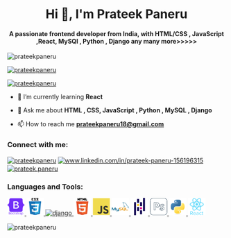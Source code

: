 

<h1 align="center">Hi 👋, I'm Prateek Paneru</h1>
<h4 align="center">A passionate frontend developer from India, with HTML/CSS , JavaScript ,React, MySQl , Python , Django any many more>>>>></h4>

<p align="left"> <img src="https://komarev.com/ghpvc/?username=prateekpaneru&label=Profile%20views&color=0e75b6&style=flat" alt="prateekpaneru" /> </p>

<p align="left"> <a href="https://github.com/ryo-ma/github-profile-trophy"><img src="https://github-profile-trophy.vercel.app/?username=prateekpaneru" alt="prateekpaneru" /></a> </p>

<p align="left"> <a href="https://twitter.com/prateekpaneru" target="blank"><img src="https://img.shields.io/twitter/follow/prateekpaneru?logo=twitter&style=for-the-badge" alt="prateekpaneru" /></a> </p>

- 🌱 I’m currently learning **React**

- 💬 Ask me about **HTML , CSS, JavaScript , Python , MySQL , Django**

- 📫 How to reach me **prateekpaneru18@gmail.com**

<h3 align="left">Connect with me:</h3>
<p align="left">
<a href="https://twitter.com/prateekpaneru" target="blank"><img align="center" src="https://raw.githubusercontent.com/rahuldkjain/github-profile-readme-generator/master/src/images/icons/Social/twitter.svg" alt="prateekpaneru" height="30" width="40" /></a>
<a href="https://linkedin.com/in/www.linkedin.com/in/prateek-paneru-156196315" target="blank"><img align="center" src="https://raw.githubusercontent.com/rahuldkjain/github-profile-readme-generator/master/src/images/icons/Social/linked-in-alt.svg" alt="www.linkedin.com/in/prateek-paneru-156196315" height="30" width="40" /></a>
<a href="https://instagram.com/prateek.paneru" target="blank"><img align="center" src="https://raw.githubusercontent.com/rahuldkjain/github-profile-readme-generator/master/src/images/icons/Social/instagram.svg" alt="prateek.paneru" height="30" width="40" /></a>
</p>

<h3 align="left">Languages and Tools:</h3>
<p align="left"> <a href="https://getbootstrap.com" target="_blank" rel="noreferrer"> <img src="https://raw.githubusercontent.com/devicons/devicon/master/icons/bootstrap/bootstrap-plain-wordmark.svg" alt="bootstrap" width="40" height="40"/> </a> <a href="https://www.w3schools.com/css/" target="_blank" rel="noreferrer"> <img src="https://raw.githubusercontent.com/devicons/devicon/master/icons/css3/css3-original-wordmark.svg" alt="css3" width="40" height="40"/> </a> <a href="https://www.djangoproject.com/" target="_blank" rel="noreferrer"> <img src="https://cdn.worldvectorlogo.com/logos/django.svg" alt="django" width="40" height="40"/> </a> <a href="https://www.w3.org/html/" target="_blank" rel="noreferrer"> <img src="https://raw.githubusercontent.com/devicons/devicon/master/icons/html5/html5-original-wordmark.svg" alt="html5" width="40" height="40"/> </a> <a href="https://developer.mozilla.org/en-US/docs/Web/JavaScript" target="_blank" rel="noreferrer"> <img src="https://raw.githubusercontent.com/devicons/devicon/master/icons/javascript/javascript-original.svg" alt="javascript" width="40" height="40"/> </a> <a href="https://www.mysql.com/" target="_blank" rel="noreferrer"> <img src="https://raw.githubusercontent.com/devicons/devicon/master/icons/mysql/mysql-original-wordmark.svg" alt="mysql" width="40" height="40"/> </a> <a href="https://pandas.pydata.org/" target="_blank" rel="noreferrer"> <img src="https://raw.githubusercontent.com/devicons/devicon/2ae2a900d2f041da66e950e4d48052658d850630/icons/pandas/pandas-original.svg" alt="pandas" width="40" height="40"/> </a> <a href="https://www.photoshop.com/en" target="_blank" rel="noreferrer"> <img src="https://raw.githubusercontent.com/devicons/devicon/master/icons/photoshop/photoshop-line.svg" alt="photoshop" width="40" height="40"/> </a> <a href="https://www.python.org" target="_blank" rel="noreferrer"> <img src="https://raw.githubusercontent.com/devicons/devicon/master/icons/python/python-original.svg" alt="python" width="40" height="40"/> </a> <a href="https://reactjs.org/" target="_blank" rel="noreferrer"> <img src="https://raw.githubusercontent.com/devicons/devicon/master/icons/react/react-original-wordmark.svg" alt="react" width="40" height="40"/> </a> </p>

<p><img align="center" src="https://github-readme-stats.vercel.app/api/top-langs?username=prateekpaneru&show_icons=true&locale=en&layout=compact" alt="prateekpaneru" /></p>


